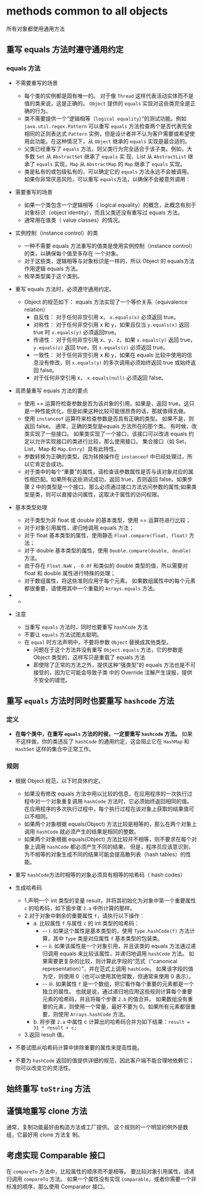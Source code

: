 # methods common to all objects

所有对象都使用通用方法

## 重写 equals 方法时遵守通用约定

### equals 方法

* 不需要重写的场景
  * 每个类的实例都是固有唯一的。 对于像 `Thread` 这样代表活动实体而不是值的类来说，这是正确的。 `Object` 提供的 `equals` 实现对这些类完全是正确的行为。
  * 类不需要提供一个“逻辑相等（`logical equality`）”的测试功能。例如 `java.util.regex.Pattern` 可以重写
    `equals` 方法检查两个是否代表完全相同的正则表达式 `Pattern` 实例，但是设计者并不认为客户需要或希望使用此功能。在这种情况下，从 `Object` 继承的 `equals` 实现是最合适的。
  * 父类已经重写了 `equals` 方法，则父类行为完全适合于该子类。例如，大多数 `Set` 从 `AbstractSet` 继承了 `equals` 实
    现、List 从 `AbstractList` 继承了 `equals` 实现，`Map` 从 `AbstractMap` 的 `Map` 继承了 `equals` 实现。
  * 类是私有的或包级私有的，可以确定它的 `equals` 方法永远不会被调用。如果你非常厌恶风险，可以重写 `equals`方法，以确保不会被意外调用：

* 需要重写的场景
  * 如果一个类包含一个逻辑相等（ logical equality）的概念，此概念有别于对象标识（object identity），而且父类还没有重写过 equals 方法。
  * 通常用在值类（ value classes）的情况。
* 实例控制（instance control）的类
  * 一种不需要 equals 方法重写的值类是使用实例控制（instance control）的类，以确保每个值至多存在
    一个对象。
  *  对于这些类，逻辑相等与对象标识是一样的，所以 Object 的 equals方法作用逻辑 equals 方法。
  *  枚举类型属于这个类别。

* 重写 equals 方法时，必须遵守通用约定。
  * Object 的规范如下： equals 方法实现了一个等价关系（equivalence relation）
    * 自反性： 对于任何非空引用 x， `x.equals(x)` 必须返回 true。
    * 对称性： 对于任何非空引用 x 和 y，如果且仅当 `y.equals(x)` 返回 true 时 `x.equals(y)` 必须返回true。
    * 传递性： 对于任何非空引用 x、y、z，如果 `x.equals(y)` 返回 true， `y.equals(z)` 返回 true，则
      `x.equals(z)` 必须返回 true。
    * 一致性： 对于任何非空引用 x 和 y，如果在 equals 比较中使用的信息没有修改，则 `x.equals(y)` 的多次调用必须始终返回 true 或始终返回 false。
    * 对于任何非空引用 x， `x.equals(null)` 必须返回 false。
* 高质量重写 equals 方法的要点
  * 使用 == 运算符检查参数是否为该对象的引用。如果是，返回 true。这只是一种性能优化，但是如果这种比较可能很昂贵的话，那就值得去做。
  * 使用 `instanceof` 运算符来检查参数是否具有正确的类型。 如果不是，则返回 false。 通常，正确的类型是equals 方法所在的那个类。 有时候，改类实现了一些接口。 如果类实现了一个接口，该接口可以改进 equals 约定以允许实现接口的类进行比较，那么使用接口。 集合接口（如 Set，List，Map 和 `Map.Entry`）具有此特性。
  * 参数转换为正确的类型。因为转换操作在 `instanceof` 中已经处理过，所以它肯定会成功。
  * 对于类中的每个“重要”的属性，请检查该参数属性是否与该对象对应的属性相匹配。如果所有这些测试成功，返回 true，否则返回 false。如果步骤 2 中的类型是一个接口，那么必须通过接口方法访问参数的属性;如果类型是类，则可以直接访问属性，这取决于属性的访问权限。
* 基本类型处理
  * 对于类型为非 float 或 double 的基本类型，使用 == 运算符进行比较；
  * 对于对象引用属性，递归地调用 equals 方法；
  * 对于 float 基本类型的属性，使用静态 `Float.compare(float, float)` 方法；
  * 对于 double 基本类型的属性，使用 `Double.compare(double, double)` 方法。
  * 由于存在 `Float.NaN` ，`-0.0f` 和类似的 double 类型的值，所以需要对 float 和 double 属性进行特殊的处理；
  * 对于数组属性，将这些准则应用于每个元素。 如果数组属性中的每个元素都很重要，请使用其中一个重载的 `Arrays.equals` 方法。
* * 

* 注意
  * 当重写 `equals` 方法时，同时也要重写 `hashCode` 方法
  * 不要让 `equals` 方法试图太聪明。
  * 在 `equal` 时方法声明中，不要将参数 `Object` 替换成其他类型。
    * 问题在于这个方法并没有重写 `Object.equals` 方法，它的参数是 Object 类型的，这样写只是重载了 equals 方法
    * 即使除了正常的方法之外，提供这种“强类型”的 equals 方法也是不可接受的，因为它可能会导致子类
      中的 Override 注解产生误报，提供不安全的错觉。

## 重写 `equals` 方法时同时也要重写 `hashcode` 方法

### 定义

* **在每个类中，在重写 `equals` 方法的时侯，一定要重写 `hashcode` 方法。** 如果不这样做，你的类违反了 `hashCode` 的通用约定，这会阻止它在 `HashMap` 和 `HashSet` 这样的集合中正常工作。

### 规则

* 根据 Object 规范，以下时具体约定。
  * 如果没有修改 equals 方法中用以比较的信息，在应用程序的一次执行过程中对一个对象重复调用 `hashCode` 方法时，它必须始终返回相同的值。在应用程序的多次执行过程中，每个执行过程在该对象上获取的结果值可以不相同。
  * 如果两个对象根据 equals(Object) 方法比较是相等的，那么在两个对象上调用 `hashCode` 就必须产生的结果是相同的整数。
  * 如果两个对象根据 equals(Object) 方法比较并不相等，则不要求在每个对象上调用 `hashCode` 都必须产生不同的结果。 但是，程序员应该意识到，为不相等的对象生成不同的结果可能会提高散列表（hash tables）的性能。

* 重写 `hashCode`方法时相等的对象必须具有相等的哈希码（ hash codes）
* 生成哈希码
  * 1.声明一个 int 类型的变量 result，并将其初始化为对象中第一个重要属性 `c` 的哈希码，如下面步骤 `2.a` 中所计算的那样。
  * 2.对于对象中剩余的重要属性 `f`，请执行以下操作：
    * a. 比较属性 `f` 与属性 `c` 的 int 类型的哈希码：
      * -- i. 如果这个属性是基本类型的，使用 `Type.hashCode(f)` 方法计算，其中 `Type` 类是对应属性 `f` 基本类型的包装类。
      * -- ii. 如果该属性是一个对象引用，并且该类的 equals 方法通过递归调用 equals 来比较该属性，并递归地调用 `hashCode` 方法。 如果需要更复杂的比较，则计算此字段的“范式（“canonical representation）”，并在范式上调用 `hashCode`。 如果该字段的值为空，则使用 0（也可以使用其他常数，但通常来使用 0 表示）。
      * -- iii. 如果属性 `f` 是一个数组，把它看作每个重要的元素都是一个独立的属性。 也就是说，通过递归地应用这些规则计算每个重要元素的哈希码，并且将每个步骤 `2.b` 的值合并。 如果数组没有重要的元素，则使用一个常量，最好不要为 0。如果所有元素都很重要，则使用 `Arrays.hashCode` 方法。
    * b. 将步骤 `2.a` 中属性 c 计算出的哈希码合并为如下结果：`result = 31 * result + c;`
  * 3.返回 result 值。

* 不要试图从哈希码计算中排除重要的属性来提高性能。

* 不要为 `hashCode` 返回的值提供详细的规范，因此客户端不能合理地依赖它； 你可以改变它的灵活性。



## 始终重写 `toString` 方法



## 谨慎地重写 clone 方法

通常，复制功能最好由构造方法或工厂提供。 这个规则的一个明显的例外是数组，它最好用 clone 方法复
制。



## 考虑实现 Comparable 接口

在 `compareTo` 方法中，比较属性的顺序而不是相等。 要比较对象引用属性，请递归调用 `compareTo` 方法。
如果一个属性没有实现 `Comparable`，或者你需要一个非标准的顺序，那么使用 Comparator 接口。























